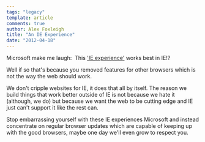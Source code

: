 ```yaml
---
tags: "legacy"
template: article 
comments: true 
author: Alex Foxleigh
title: "An IE Experience"
date: "2012-04-18"
---
```


Microsoft make me laugh:  This ['IE experience'](http://bit.ly/HOVSbp) works best in IE!?

<!-- end -->

Well if so that's because you removed features for other browsers which is not the way the web should work.

We don't cripple websites for IE, it does that all by itself. The reason we build things that work better outside of IE is not because we hate it (although, we do) but because we want the web to be cutting edge and IE just can't support it like the rest can.

Stop embarrassing yourself with these IE experiences Microsoft and instead concentrate on regular browser updates which are capable of keeping up with the good browsers, maybe one day we'll even grow to respect you.
